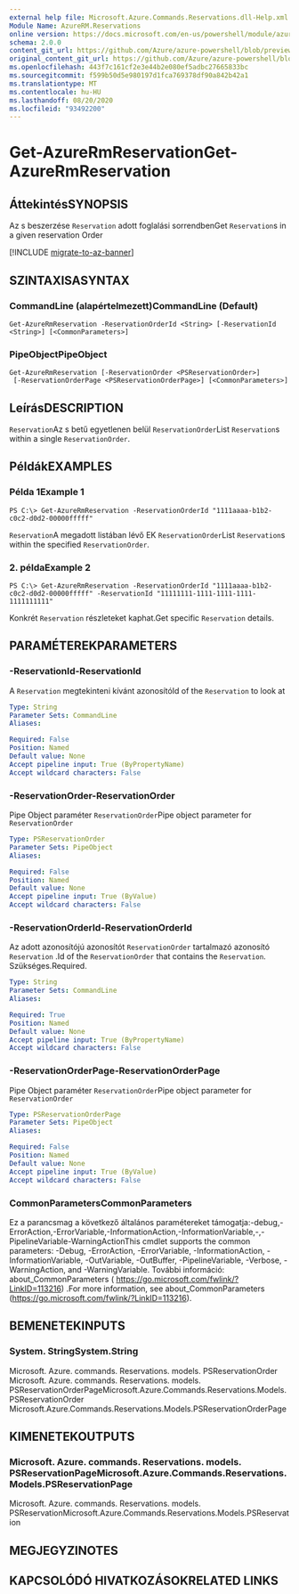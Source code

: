 ```yaml
---
external help file: Microsoft.Azure.Commands.Reservations.dll-Help.xml
Module Name: AzureRM.Reservations
online version: https://docs.microsoft.com/en-us/powershell/module/azurerm.reservations/get-azurermreservation
schema: 2.0.0
content_git_url: https://github.com/Azure/azure-powershell/blob/preview/src/ResourceManager/Reservations/Commands.Reservations/help/Get-AzureRmReservation.md
original_content_git_url: https://github.com/Azure/azure-powershell/blob/preview/src/ResourceManager/Reservations/Commands.Reservations/help/Get-AzureRmReservation.md
ms.openlocfilehash: 443f7c161cf2e3e44b2e080ef5adbc27665833bc
ms.sourcegitcommit: f599b50d5e980197d1fca769378df90a842b42a1
ms.translationtype: MT
ms.contentlocale: hu-HU
ms.lasthandoff: 08/20/2020
ms.locfileid: "93492200"
---
```

# <span data-ttu-id="c3112-101">Get-AzureRmReservation</span><span class="sxs-lookup"><span data-stu-id="c3112-101">Get-AzureRmReservation</span></span>

## <span data-ttu-id="c3112-102">Áttekintés</span><span class="sxs-lookup"><span data-stu-id="c3112-102">SYNOPSIS</span></span>
<span data-ttu-id="c3112-103">Az s beszerzése `Reservation` adott foglalási sorrendben</span><span class="sxs-lookup"><span data-stu-id="c3112-103">Get `Reservation`s in a given reservation Order</span></span>

[!INCLUDE [migrate-to-az-banner](../../includes/migrate-to-az-banner.md)]

## <span data-ttu-id="c3112-104">SZINTAXISA</span><span class="sxs-lookup"><span data-stu-id="c3112-104">SYNTAX</span></span>

### <span data-ttu-id="c3112-105">CommandLine (alapértelmezett)</span><span class="sxs-lookup"><span data-stu-id="c3112-105">CommandLine (Default)</span></span>
```
Get-AzureRmReservation -ReservationOrderId <String> [-ReservationId <String>] [<CommonParameters>]
```

### <span data-ttu-id="c3112-106">PipeObject</span><span class="sxs-lookup"><span data-stu-id="c3112-106">PipeObject</span></span>
```
Get-AzureRmReservation [-ReservationOrder <PSReservationOrder>]
 [-ReservationOrderPage <PSReservationOrderPage>] [<CommonParameters>]
```

## <span data-ttu-id="c3112-107">Leírás</span><span class="sxs-lookup"><span data-stu-id="c3112-107">DESCRIPTION</span></span>
<span data-ttu-id="c3112-108">`Reservation`Az s betű egyetlenen belül `ReservationOrder`</span><span class="sxs-lookup"><span data-stu-id="c3112-108">List `Reservation`s within a single `ReservationOrder`.</span></span>

## <span data-ttu-id="c3112-109">Példák</span><span class="sxs-lookup"><span data-stu-id="c3112-109">EXAMPLES</span></span>

### <span data-ttu-id="c3112-110">Példa 1</span><span class="sxs-lookup"><span data-stu-id="c3112-110">Example 1</span></span>
```
PS C:\> Get-AzureRmReservation -ReservationOrderId "1111aaaa-b1b2-c0c2-d0d2-00000fffff"
```

<span data-ttu-id="c3112-111">`Reservation`A megadott listában lévő EK `ReservationOrder`</span><span class="sxs-lookup"><span data-stu-id="c3112-111">List `Reservation`s within the specified `ReservationOrder`.</span></span>

### <span data-ttu-id="c3112-112">2. példa</span><span class="sxs-lookup"><span data-stu-id="c3112-112">Example 2</span></span>
```
PS C:\> Get-AzureRmReservation -ReservationOrderId "1111aaaa-b1b2-c0c2-d0d2-00000fffff" -ReservationId "11111111-1111-1111-1111-1111111111"
```

<span data-ttu-id="c3112-113">Konkrét `Reservation` részleteket kaphat.</span><span class="sxs-lookup"><span data-stu-id="c3112-113">Get specific `Reservation` details.</span></span>

## <span data-ttu-id="c3112-114">PARAMÉTEREK</span><span class="sxs-lookup"><span data-stu-id="c3112-114">PARAMETERS</span></span>

### <span data-ttu-id="c3112-115">-ReservationId</span><span class="sxs-lookup"><span data-stu-id="c3112-115">-ReservationId</span></span>
<span data-ttu-id="c3112-116">A `Reservation` megtekinteni kívánt azonosító</span><span class="sxs-lookup"><span data-stu-id="c3112-116">Id of the `Reservation` to look at</span></span>

```yaml
Type: String
Parameter Sets: CommandLine
Aliases: 

Required: False
Position: Named
Default value: None
Accept pipeline input: True (ByPropertyName)
Accept wildcard characters: False
```

### <span data-ttu-id="c3112-117">-ReservationOrder</span><span class="sxs-lookup"><span data-stu-id="c3112-117">-ReservationOrder</span></span>
<span data-ttu-id="c3112-118">Pipe Object paraméter `ReservationOrder`</span><span class="sxs-lookup"><span data-stu-id="c3112-118">Pipe object parameter for `ReservationOrder`</span></span>

```yaml
Type: PSReservationOrder
Parameter Sets: PipeObject
Aliases: 

Required: False
Position: Named
Default value: None
Accept pipeline input: True (ByValue)
Accept wildcard characters: False
```

### <span data-ttu-id="c3112-119">-ReservationOrderId</span><span class="sxs-lookup"><span data-stu-id="c3112-119">-ReservationOrderId</span></span>
<span data-ttu-id="c3112-120">Az adott azonosítójú azonosítót `ReservationOrder` tartalmazó azonosító `Reservation` .</span><span class="sxs-lookup"><span data-stu-id="c3112-120">Id of the `ReservationOrder` that contains the `Reservation`.</span></span> <span data-ttu-id="c3112-121">Szükséges.</span><span class="sxs-lookup"><span data-stu-id="c3112-121">Required.</span></span>

```yaml
Type: String
Parameter Sets: CommandLine
Aliases: 

Required: True
Position: Named
Default value: None
Accept pipeline input: True (ByPropertyName)
Accept wildcard characters: False
```

### <span data-ttu-id="c3112-122">-ReservationOrderPage</span><span class="sxs-lookup"><span data-stu-id="c3112-122">-ReservationOrderPage</span></span>
<span data-ttu-id="c3112-123">Pipe Object paraméter `ReservationOrder`</span><span class="sxs-lookup"><span data-stu-id="c3112-123">Pipe object parameter for `ReservationOrder`</span></span>

```yaml
Type: PSReservationOrderPage
Parameter Sets: PipeObject
Aliases: 

Required: False
Position: Named
Default value: None
Accept pipeline input: True (ByValue)
Accept wildcard characters: False
```

### <span data-ttu-id="c3112-124">CommonParameters</span><span class="sxs-lookup"><span data-stu-id="c3112-124">CommonParameters</span></span>
<span data-ttu-id="c3112-125">Ez a parancsmag a következő általános paramétereket támogatja:-debug,-ErrorAction,-ErrorVariable,-InformationAction,-InformationVariable,-,-PipelineVariable-WarningAction</span><span class="sxs-lookup"><span data-stu-id="c3112-125">This cmdlet supports the common parameters: -Debug, -ErrorAction, -ErrorVariable, -InformationAction, -InformationVariable, -OutVariable, -OutBuffer, -PipelineVariable, -Verbose, -WarningAction, and -WarningVariable.</span></span> <span data-ttu-id="c3112-126">További információ: about_CommonParameters ( https://go.microsoft.com/fwlink/?LinkID=113216) .</span><span class="sxs-lookup"><span data-stu-id="c3112-126">For more information, see about_CommonParameters (https://go.microsoft.com/fwlink/?LinkID=113216).</span></span>

## <span data-ttu-id="c3112-127">BEMENETEK</span><span class="sxs-lookup"><span data-stu-id="c3112-127">INPUTS</span></span>

### <span data-ttu-id="c3112-128">System. String</span><span class="sxs-lookup"><span data-stu-id="c3112-128">System.String</span></span>
<span data-ttu-id="c3112-129">Microsoft. Azure. commands. Reservations. models. PSReservationOrder Microsoft. Azure. commands. Reservations. models. PSReservationOrderPage</span><span class="sxs-lookup"><span data-stu-id="c3112-129">Microsoft.Azure.Commands.Reservations.Models.PSReservationOrder Microsoft.Azure.Commands.Reservations.Models.PSReservationOrderPage</span></span>

## <span data-ttu-id="c3112-130">KIMENETEK</span><span class="sxs-lookup"><span data-stu-id="c3112-130">OUTPUTS</span></span>

### <span data-ttu-id="c3112-131">Microsoft. Azure. commands. Reservations. models. PSReservationPage</span><span class="sxs-lookup"><span data-stu-id="c3112-131">Microsoft.Azure.Commands.Reservations.Models.PSReservationPage</span></span>
<span data-ttu-id="c3112-132">Microsoft. Azure. commands. Reservations. models. PSReservation</span><span class="sxs-lookup"><span data-stu-id="c3112-132">Microsoft.Azure.Commands.Reservations.Models.PSReservation</span></span>

## <span data-ttu-id="c3112-133">MEGJEGYZI</span><span class="sxs-lookup"><span data-stu-id="c3112-133">NOTES</span></span>

## <span data-ttu-id="c3112-134">KAPCSOLÓDÓ HIVATKOZÁSOK</span><span class="sxs-lookup"><span data-stu-id="c3112-134">RELATED LINKS</span></span>

